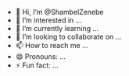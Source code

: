 - 👋 Hi, I’m @ShambelZenebe
- 👀 I’m interested in ...
- 🌱 I’m currently learning ...
- 💞️ I’m looking to collaborate on ...
- 📫 How to reach me ...
- 😄 Pronouns: ...
- ⚡ Fun fact: ...

<!---
ShambelZenebe/ShambelZenebe is a ✨ special ✨ repository because its `README.md` (this file) appears on your GitHub profile.
You can click the Preview link to take a look at your changes.
--->
